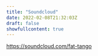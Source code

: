 ```yaml
---
title: "Soundcloud"
date: 2022-02-08T21:32:03Z
draft: false
showfullcontent: true
---
```

https://soundcloud.com/fat-tango
